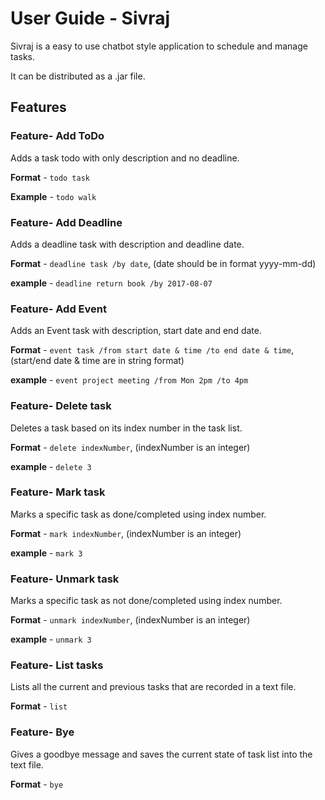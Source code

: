 # User Guide - Sivraj
Sivraj is a easy to use chatbot style application to schedule and manage tasks. 

It can be distributed as a .jar file.

## Features 

### Feature- Add ToDo

Adds a task todo with only description and no deadline.

**Format** - `todo task`

**Example** - `todo walk`




### Feature- Add Deadline

Adds a deadline task with description and deadline date.

**Format** - `deadline task /by date`, (date should be in format yyyy-mm-dd)

**example** - `deadline return book /by 2017-08-07`



### Feature- Add Event
Adds an Event task with description, start date and end date.

**Format** - `event task /from start date & time /to end date & time`, (start/end date & time are in string format)

**example** - `event project meeting /from Mon 2pm /to 4pm`


### Feature- Delete task
Deletes a task based on its index number in the task list.

**Format** - `delete indexNumber`, (indexNumber is an integer)

**example** - `delete 3`



### Feature- Mark task
Marks a specific task as done/completed using index number.

**Format** - `mark indexNumber`, (indexNumber is an integer)

**example** - `mark 3`



### Feature- Unmark task
Marks a specific task as not done/completed using index number.

**Format** - `unmark indexNumber`, (indexNumber is an integer)

**example** - `unmark 3`



### Feature- List tasks
Lists all the current and previous tasks that are recorded in a text file.

**Format** - `list`


### Feature- Bye
Gives a goodbye message and saves the current state of task list into the text file.

**Format** - `bye`

